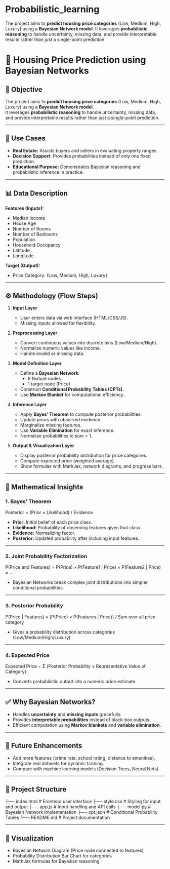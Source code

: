 # Probabilistic_learning
The project aims to **predict housing price categories** (Low, Medium, High, Luxury) using a **Bayesian Network model**.   It leverages **probabilistic reasoning** to handle uncertainty, missing data, and provide interpretable results rather than just a single-point prediction.


# 🏡 Housing Price Prediction using Bayesian Networks

## 📌 Objective
The project aims to **predict housing price categories** (Low, Medium, High, Luxury) using a **Bayesian Network model**.  
It leverages **probabilistic reasoning** to handle uncertainty, missing data, and provide interpretable results rather than just a single-point prediction.

---

## 🔑 Use Cases
- **Real Estate:** Assists buyers and sellers in evaluating property ranges.
- **Decision Support:** Provides probabilities instead of only one fixed prediction.
- **Educational Purpose:** Demonstrates Bayesian reasoning and probabilistic inference in practice.

---

## 📊 Data Description
**Features (Inputs):**
- Median Income  
- House Age  
- Number of Rooms  
- Number of Bedrooms  
- Population  
- Household Occupancy  
- Latitude  
- Longitude  

**Target (Output):**
- Price Category: {Low, Medium, High, Luxury}

---

## ⚙️ Methodology (Flow Steps)

1. **Input Layer**
   - User enters data via web interface (HTML/CSS/JS).
   - Missing inputs allowed for flexibility.

2. **Preprocessing Layer**
   - Convert continuous values into discrete bins (Low/Medium/High).  
   - Normalize numeric values like income.  
   - Handle invalid or missing data.

3. **Model Definition Layer**
   - Define a **Bayesian Network**:  
     - 8 feature nodes  
     - 1 target node (Price)  
   - Construct **Conditional Probability Tables (CPTs)**.  
   - Use **Markov Blanket** for computational efficiency.

4. **Inference Layer**
   - Apply **Bayes’ Theorem** to compute posterior probabilities.  
   - Update priors with observed evidence.  
   - Marginalize missing features.  
   - Use **Variable Elimination** for exact inference.  
   - Normalize probabilities to sum = 1.

5. **Output & Visualization Layer**
   - Display posterior probability distribution for price categories.  
   - Compute expected price (weighted average).  
   - Show formulas with MathJax, network diagrams, and progress bars.

---

## 📐 Mathematical Insights

### 1. Bayes’ Theorem
Posterior = (Prior × Likelihood) / Evidence

- **Prior:** Initial belief of each price class.  
- **Likelihood:** Probability of observing features given that class.  
- **Evidence:** Normalizing factor.  
- **Posterior:** Updated probability after including input features.

---

### 2. Joint Probability Factorization
P(Price and Features) = P(Price) × P(Feature1 | Price) × P(Feature2 | Price) × ...

- Bayesian Networks break complex joint distributions into simpler conditional probabilities.

---

### 3. Posterior Probability
P(Price | Features) = [P(Price) × P(Features | Price)] / Sum over all price category

- Gives a probability distribution across categories (Low/Medium/High/Luxury).

---

### 4. Expected Price
Expected Price = Σ (Posterior Probability × Representative Value of Category)

- Converts probabilistic output into a numeric price estimate.

---

## ✅ Why Bayesian Networks?
- Handles **uncertainty** and **missing inputs** gracefully.  
- Provides **interpretable probabilities** instead of black-box outputs.  
- Efficient computation using **Markov blankets** and **variable elimination**.  

---

## 🚀 Future Enhancements
- Add more features (crime rate, school rating, distance to amenities).  
- Integrate real datasets for dynamic training.  
- Compare with machine learning models (Decision Trees, Neural Nets).  

---

## 📂 Project Structure
├── index.html # Frontend user interface
├── style.css # Styling for input and output
├── app.js # Input handling and API calls
├── model.py # Bayesian Network implementation
├── cpt.json # Conditional Probability Tables
└── README.md # Project documentation


---

## 📸 Visualization
- Bayesian Network Diagram (Price node connected to features)  
- Probability Distribution Bar Chart for categories  
- MathJax formulas for Bayesian reasoning  
